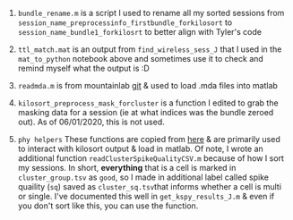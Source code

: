 1. `bundle_rename.m` is a script I used to rename all my sorted sessions from `session_name_preprocessinfo_firstbundle_forkilosort` to `session_name_bundle1_forkilosrt` to better align with Tyler's code

2.  `ttl_match.mat` is an output from `find_wireless_sess_J` that I used in the `mat_to_python` notebook above and sometimes use it to check and remind myself what the output is :D

3. `readmda.m` is from mountainlab [git](https://github.com/flatironinstitute/mountainlab/tree/master/matlab/mdaio) & used to load .mda files into matlab

4. `kilosort_preprocess_mask_forcluster` is a function I edited to grab the masking data for a session (ie at what indices was the bundle zeroed out). As of 06/01/2020, this is not used.

5. `phy helpers` These functions are copied from [here](https://github.com/cortex-lab/spikes/tree/master/preprocessing/phyHelpers) & are primarily used to interact with kilosort output & load in matlab. Of note, I wrote an additional function `readClusterSpikeQualityCSV.m` because of how I sort my sessions. In short, **everything** that is a cell is marked in `cluster_group.tsv` as `good`, so I made in additional label called spike quaility (`sq`) saved as `cluster_sq.tsv`that informs whether a cell is multi or single. I've documented this well in `get_kspy_results_J.m` & even if you don't sort like this, you can use the function.

